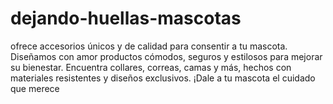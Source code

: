 # dejando-huellas-mascotas
ofrece accesorios únicos y de calidad para consentir a tu mascota. Diseñamos con amor productos cómodos, seguros y estilosos para mejorar su bienestar. Encuentra collares, correas, camas y más, hechos con materiales resistentes y diseños exclusivos. ¡Dale a tu mascota el cuidado que merece
